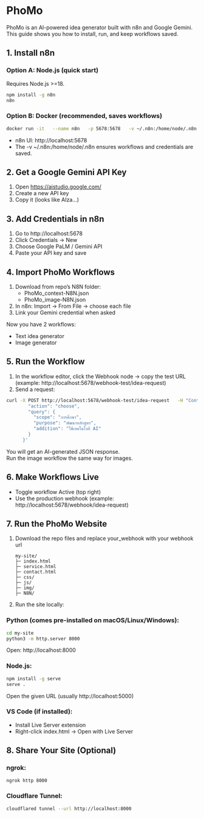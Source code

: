# PhoMo
PhoMo is an AI-powered idea generator built with n8n and Google Gemini.
This guide shows you how to install, run, and keep workflows saved.

## 1. Install n8n

### Option A: Node.js (quick start)
Requires Node.js >=18.
```bash
npm install -g n8n
n8n
```

### Option B: Docker (recommended, saves workflows)
```bash
docker run -it   --name n8n   -p 5678:5678   -v ~/.n8n:/home/node/.n8n   n8nio/n8n
```
- n8n UI: http://localhost:5678
- The -v ~/.n8n:/home/node/.n8n ensures workflows and credentials are saved.

## 2. Get a Google Gemini API Key
1. Open https://aistudio.google.com/
2. Create a new API key
3. Copy it (looks like AIza...)

## 3. Add Credentials in n8n
1. Go to http://localhost:5678
2. Click Credentials → New
3. Choose Google PaLM / Gemini API
4. Paste your API key and save

## 4. Import PhoMo Workflows
1. Download from repo’s N8N folder:
   - PhoMo_context-N8N.json
   - PhoMo_image-N8N.json
2. In n8n: Import → From File → choose each file
3. Link your Gemini credential when asked

Now you have 2 workflows:
- Text idea generator
- Image generator

## 5. Run the Workflow
1. In the workflow editor, click the Webhook node → copy the test URL (example: http://localhost:5678/webhook-test/idea-request)
2. Send a request:
```bash
curl -X POST http://localhost:5678/webhook-test/idea-request   -H "Content-Type: application/json"   -d '{
        "action": "choose",
        "query": {
          "scope": "การศึกษา",
          "purpose": "พัฒนาหลักสูตร",
          "addition": "ใช้เทคโนโลยี AI"
        }
      }'
```

You will get an AI-generated JSON response.  
Run the image workflow the same way for images.

## 6. Make Workflows Live
- Toggle workflow Active (top right)
- Use the production webhook (example: http://localhost:5678/webhook/idea-request)

## 7. Run the PhoMo Website
1. Download the repo files and replace your_webhook with your webhook url
   ```
   my-site/
   ├─ index.html
   ├─ service.html
   ├─ contact.html
   ├─ css/
   ├─ js/
   ├─ img/
   ├─ N8N/
   ```
2. Run the site locally:

### Python (comes pre-installed on macOS/Linux/Windows):
```bash
cd my-site
python3 -m http.server 8000
```
Open: http://localhost:8000

### Node.js:
```bash
npm install -g serve
serve .
```
Open the given URL (usually http://localhost:5000)

### VS Code (if installed):
- Install Live Server extension
- Right-click index.html → Open with Live Server

## 8. Share Your Site (Optional)

### ngrok:
```bash
ngrok http 8000
```

### Cloudflare Tunnel:
```bash
cloudflared tunnel --url http://localhost:8000
```
